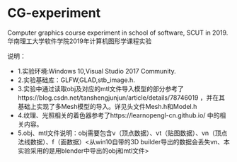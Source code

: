 # CG-experiment
Computer graphics course experiment in school of software, SCUT in 2019.
华南理工大学软件学院2019年计算机图形学课程实验

说明：
* 1.实验环境:Windows 10,Visual Studio 2017 Community.
* 2.实验基础库：GLFW,GLAD,stb_image.h.
* 3.实验中通过读取obj及对应的mtl文件导入模型的部分参考了https://blog.csdn.net/tanshengjunjun/article/details/78746019 ，并在其基础上实现了多Mesh模型的导入。详见头文件Mesh.h和Model.h
* 4.纹理、光照相关的着色器参考了https://learnopengl-cn.github.io/ 中的相关内容。
* 5.obj、mtl文件说明：obj需要包含v（顶点数据）、vt（贴图数据）、vn（顶点法线数据）、f（面数据）<从win10自带的3D builder导出的数据会丢失vn、本实验采用的是用blender中导出的obj和mtl文件>
